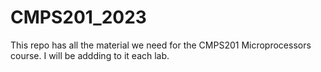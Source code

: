 # CMPS201_2023
This repo has all the material we need for the CMPS201 Microprocessors course. I will be addding to it each lab.
